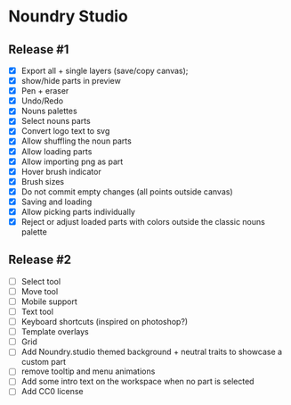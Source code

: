 # Noundry Studio

## Release #1

- [x] Export all + single layers (save/copy canvas);
- [x] show/hide parts in preview
- [x] Pen + eraser
- [x] Undo/Redo
- [x] Nouns palettes
- [x] Select nouns parts
- [x] Convert logo text to svg
- [x] Allow shuffling the noun parts
- [x] Allow loading parts
- [x] Allow importing png as part
- [x] Hover brush indicator
- [x] Brush sizes
- [x] Do not commit empty changes (all points outside canvas)
- [x] Saving and loading
- [x] Allow picking parts individually
- [x] Reject or adjust loaded parts with colors outside the classic nouns palette

## Release #2

- [ ] Select tool
- [ ] Move tool
- [ ] Mobile support
- [ ] Text tool
- [ ] Keyboard shortcuts (inspired on photoshop?)
- [ ] Template overlays
- [ ] Grid
- [ ] Add Noundry.studio themed background + neutral traits to showcase a custom part
- [ ] remove tooltip and menu animations
- [ ] Add some intro text on the workspace when no part is selected
- [ ] Add CC0 license